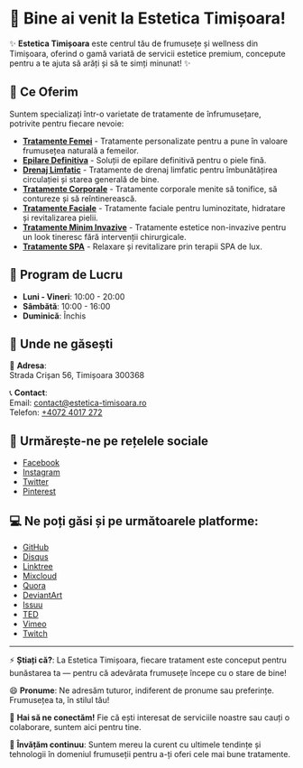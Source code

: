 # 👋 Bine ai venit la Estetica Timișoara!

✨ **Estetica Timișoara** este centrul tău de frumusețe și wellness din Timișoara, oferind o gamă variată de servicii estetice premium, concepute pentru a te ajuta să arăți și să te simți minunat! ✨

## 👀 Ce Oferim

Suntem specializați într-o varietate de tratamente de înfrumusețare, potrivite pentru fiecare nevoie:

- **[Tratamente Femei](https://estetica-timisoara.ro/tratamente-femei/)** - Tratamente personalizate pentru a pune în valoare frumusețea naturală a femeilor.
- **[Epilare Definitiva](https://estetica-timisoara.ro/epilare-definitiva-timisoara/)** - Soluții de epilare definitivă pentru o piele fină.
- **[Drenaj Limfatic](https://estetica-timisoara.ro/drenaj-limfatic-btl-lyphastim/)** - Tratamente de drenaj limfatic pentru îmbunătățirea circulației și starea generală de bine.
- **[Tratamente Corporale](https://estetica-timisoara.ro/tratamente-corporale-femei/)** - Tratamente corporale menite să tonifice, să contureze și să reîntinerească.
- **[Tratamente Faciale](https://estetica-timisoara.ro/tratamente-faciale-femei/)** - Tratamente faciale pentru luminozitate, hidratare și revitalizarea pielii.
- **[Tratamente Minim Invazive](https://estetica-timisoara.ro/tratamente-minim-invazive-femei/)** - Tratamente estetice non-invazive pentru un look tineresc fără intervenții chirurgicale.
- **[Tratamente SPA](https://estetica-timisoara.ro/spa-timisioara/)** - Relaxare și revitalizare prin terapii SPA de lux.

## 📅 Program de Lucru

- **Luni - Vineri**: 10:00 - 20:00  
- **Sâmbătă**: 10:00 - 16:00  
- **Duminică**: Închis

## 📍 Unde ne găsești

📍 **Adresa**:  
Strada Crișan 56, Timișoara 300368

📞 **Contact**:  
Email: [contact@estetica-timisoara.ro](mailto:contact@estetica-timisoara.ro)  
Telefon: [+4072 4017 272](tel:+40724017272)

## 💞️ Urmărește-ne pe rețelele sociale

- [Facebook](https://www.facebook.com/esteticatimisoara)
- [Instagram](https://www.instagram.com/esteticatimisoara/)
- [Twitter](https://x.com/EsteticaTi57715)
- [Pinterest](https://ro.pinterest.com/esteticatimisoara/)

## 💻 Ne poți găsi și pe următoarele platforme:

- [GitHub](https://github.com/esteticatimisoara)
- [Disqus](https://disqus.com/by/esteticatimisoara/about/)
- [Linktree](https://linktr.ee/esteticatimisoara)
- [Mixcloud](https://www.mixcloud.com/esteticatimisoara/)
- [Quora](https://www.quora.com/profile/Estetica-Timisoara)
- [DeviantArt](https://www.deviantart.com/esteticatimisoara)
- [Issuu](https://issuu.com/esteticatimisoara)
- [TED](https://www.ted.com/profiles/47942587)
- [Vimeo](https://vimeo.com/esteticatimisoara)
- [Twitch](https://www.twitch.tv/esteticatimisoara/about)
  
---

⚡ **Știați că?**: La Estetica Timișoara, fiecare tratament este conceput pentru bunăstarea ta — pentru că adevărata frumusețe începe cu o stare de bine!

😄 **Pronume**: Ne adresăm tuturor, indiferent de pronume sau preferințe. Frumusețea ta, în stilul tău!

👋 **Hai să ne conectăm!** Fie că ești interesat de serviciile noastre sau cauți o colaborare, suntem aici pentru tine.

🌱 **Învățăm continuu**: Suntem mereu la curent cu ultimele tendințe și tehnologii în domeniul frumuseții pentru a-ți oferi cele mai bune tratamente.
